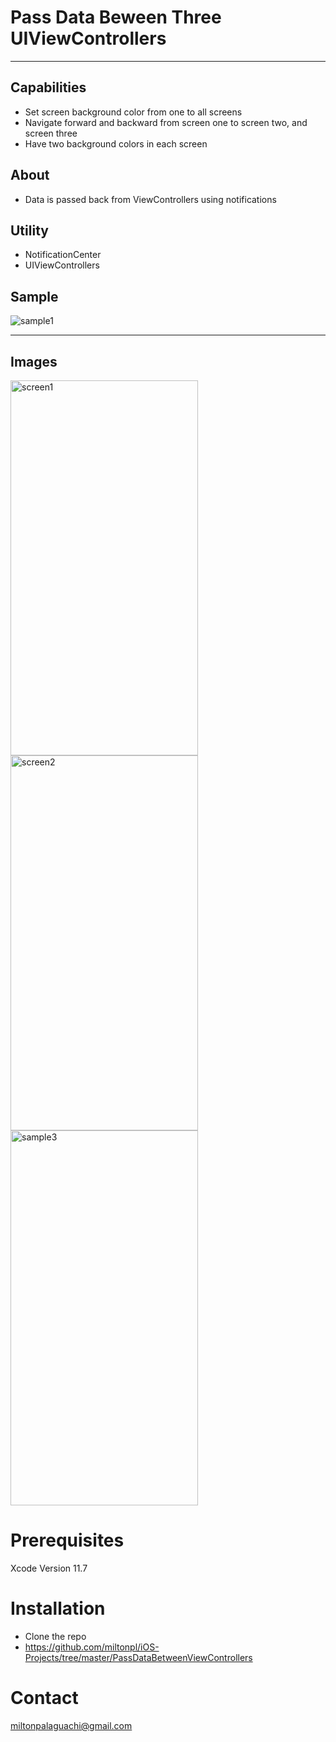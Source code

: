 
# Pass Data Beween  Three UIViewControllers
---
## Capabilities
-  Set screen background color from one to all screens 
- Navigate forward and backward from screen one to screen two, and screen three
- Have two background colors in each screen
## About
- Data is passed back from ViewControllers using notifications
## Utility
- NotificationCenter
- UIViewControllers

## Sample

![sample1](https://user-images.githubusercontent.com/24483674/94649032-ce6b1500-02c1-11eb-8d62-77a108d6a1cf.gif)

---
## Images

<p float= "center">
<img width="300" height="600" alt="screen1" src="https://user-images.githubusercontent.com/24483674/94649390-944e4300-02c2-11eb-8147-c374741f1daa.png"/>
<img width="300" height="600" alt="screen2" src="https://user-images.githubusercontent.com/24483674/94649398-97493380-02c2-11eb-88c3-07cfa7ce4086.png"/>
<img width="300" height="600" alt="sample3" src="https://user-images.githubusercontent.com/24483674/94649371-88fb1780-02c2-11eb-8008-aee8497381cf.png"/>
</p>

# Prerequisites
Xcode 
Version 11.7

# Installation
- Clone the repo
- https://github.com/miltonpl/iOS-Projects/tree/master/PassDataBetweenViewControllers

# Contact
miltonpalaguachi@gmail.com



